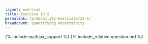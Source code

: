 ```yaml
---
layout: exercise
title: Exercise 13.5
permalink: /probability-exercises/13-5/
breadcrumb: Quantifying Uncertainity
---
```


{% include mathjax_support %}
{% include_relative question.md %}
